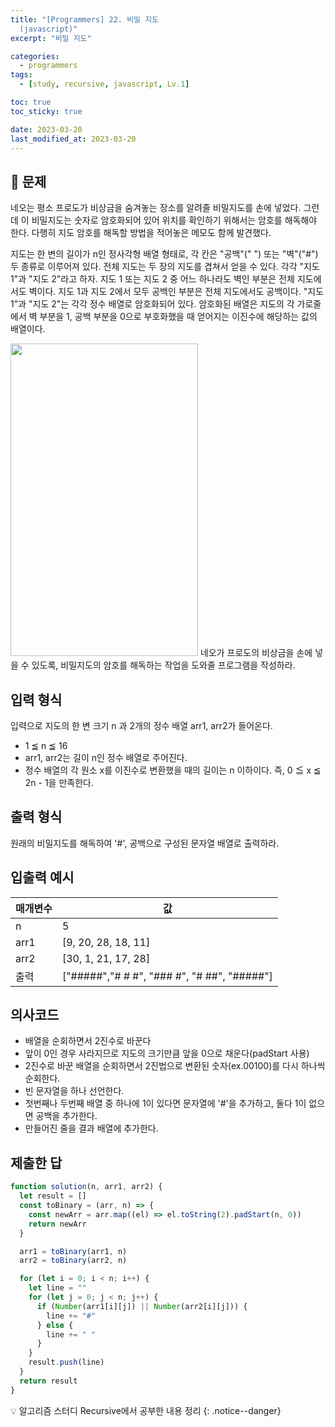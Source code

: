 ```yaml
---
title: "[Programmers] 22. 비밀 지도
  (javascript)"
excerpt: "비밀 지도"

categories:
  - programmers
tags:
  - [study, recursive, javascript, Lv.1]

toc: true
toc_sticky: true

date: 2023-03-20
last_modified_at: 2023-03-20
---
```


## 🤔 문제

네오는 평소 프로도가 비상금을 숨겨놓는 장소를 알려줄 비밀지도를 손에 넣었다. 그런데 이 비밀지도는 숫자로 암호화되어 있어 위치를 확인하기 위해서는 암호를 해독해야 한다. 다행히 지도 암호를 해독할 방법을 적어놓은 메모도 함께 발견했다.

지도는 한 변의 길이가 n인 정사각형 배열 형태로, 각 칸은 "공백"(" ") 또는 "벽"("#") 두 종류로 이루어져 있다.
전체 지도는 두 장의 지도를 겹쳐서 얻을 수 있다. 각각 "지도 1"과 "지도 2"라고 하자. 지도 1 또는 지도 2 중 어느 하나라도 벽인 부분은 전체 지도에서도 벽이다. 지도 1과 지도 2에서 모두 공백인 부분은 전체 지도에서도 공백이다.
"지도 1"과 "지도 2"는 각각 정수 배열로 암호화되어 있다.
암호화된 배열은 지도의 각 가로줄에서 벽 부분을 1, 공백 부분을 0으로 부호화했을 때 얻어지는 이진수에 해당하는 값의 배열이다.

<img src="http://t1.kakaocdn.net/welcome2018/secret8.png" width="300px" height="500px">
네오가 프로도의 비상금을 손에 넣을 수 있도록, 비밀지도의 암호를 해독하는 작업을 도와줄 프로그램을 작성하라.

## 입력 형식

입력으로 지도의 한 변 크기 n 과 2개의 정수 배열 arr1, arr2가 들어온다.

- 1 ≦ n ≦ 16
- arr1, arr2는 길이 n인 정수 배열로 주어진다.
- 정수 배열의 각 원소 x를 이진수로 변환했을 때의 길이는 n 이하이다. 즉, 0 ≦ x ≦ 2n - 1을 만족한다.

## 출력 형식

원래의 비밀지도를 해독하여 '#', 공백으로 구성된 문자열 배열로 출력하라.

## 입출력 예시

| 매개변수 | 값                                          |
| -------- | ------------------------------------------- |
| n        | 5                                           |
| arr1     | [9, 20, 28, 18, 11]                         |
| arr2     | [30, 1, 21, 17, 28]                         |
| 출력     | ["#####","# # #", "### #", "# ##", "#####"] |

## 의사코드

- 배열을 순회하면서 2진수로 바꾼다
- 앞이 0인 경우 사라지므로 지도의 크기만큼 앞을 0으로 채운다(padStart 사용)
- 2진수로 바꾼 배열을 순회하면서 2진법으로 변환된 숫자(ex.00100)를 다시 하나씩 순회한다.
- 빈 문자열을 하나 선언한다.
- 첫번째나 두번째 배열 중 하나에 1이 있다면 문자열에 '#'을 추가하고, 둘다 1이 없으면 공백을 추가한다.
- 만들어진 줄을 결과 배열에 추가한다.

## 제출한 답

```javascript
function solution(n, arr1, arr2) {
  let result = []
  const toBinary = (arr, n) => {
    const newArr = arr.map((el) => el.toString(2).padStart(n, 0))
    return newArr
  }

  arr1 = toBinary(arr1, n)
  arr2 = toBinary(arr2, n)

  for (let i = 0; i < n; i++) {
    let line = ""
    for (let j = 0; j < n; j++) {
      if (Number(arr1[i][j]) || Number(arr2[i][j])) {
        line += "#"
      } else {
        line += " "
      }
    }
    result.push(line)
  }
  return result
}
```

💡 알고리즘 스터디 Recursive에서 공부한 내용 정리
{: .notice--danger}
